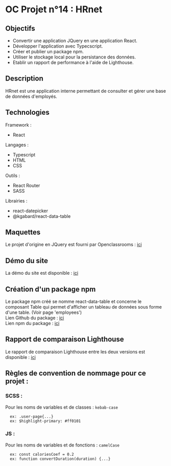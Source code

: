 # OC Projet n°14 : HRnet

## Objectifs
- Convertir une application JQuery en une application React.
- Développer l'application avec Typecscript.
- Créer et publier un package npm.
- Utiliser le stockage local pour la persistance des données.
- Etablir un rapport de performance à l'aide de Lighthouse.

## Description
HRnet est une application interne permettant de consulter et gérer une base de données d'employés.

## Technologies
Framework :
- React

Langages :
- Typescript
- HTML
- CSS

Outils :
- React Router
- SASS

Librairies :
- react-datepicker
- @kgabard/react-data-table

## Maquettes
Le projet d'origine en JQuery est fourni par Openclassrooms : [ici](https://github.com/OpenClassrooms-Student-Center/P12_Front-end)

## Démo du site
La démo du site est disponible : [ici](https://kgabard.github.io/OC_P14_HRnet/)

## Création d'un package npm
Le package npm créé se nomme react-data-table et concerne le composant Table qui permet d'afficher un tableau de données sous forme d'une table. (Voir page 'employees')</br>
Lien Github du package : [ici](https://github.com/KGabard/react-data-table)</br>
Lien npm du package : [ici](https://www.npmjs.com/package/@kgabard/react-data-table) 

## Rapport de comparaison Lighthouse
Le rapport de comparaison Lighthouse entre les deux versions est disponible : [ici](https://github.com/KGabard/OC_P14_HRnet/tree/main/documents/Comparaison_des_rapports_Lighthouse.pdf)

## Règles de convention de nommage pour ce projet :

### SCSS :
Pour les noms de variables et de classes : `kebab-case`
```
  ex: .user-page{...}
  ex: $highlight-primary: #ff0101
```

### JS :
Pour les noms de variables et de fonctions : `camelCase`
```
  ex: const caloriesCoef = 0.2
  ex: function convertDuration(duration) {...}
```